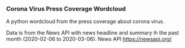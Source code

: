 ### Corona Virus Press Coverage Wordcloud

A python wordcloud from the press coverage about corona virus.

Data is from the News API with news headline and summary ih the past month (2020-02-06 to 2020-03-06).
News API https://newsapi.org/
